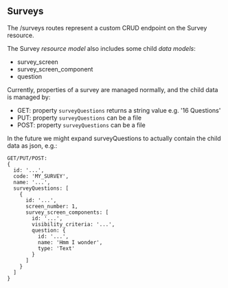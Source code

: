 ## Surveys

The /surveys routes represent a custom CRUD endpoint on the Survey resource.

The Survey _resource model_ also includes some child _data models_:
- survey_screen
- survey_screen_component
- question

Currently, properties of a survey are managed normally, and the child data is managed by:
- GET: property `surveyQuestions` returns a string value e.g. '16 Questions'
- PUT: property `surveyQuestions` can be a file
- POST: property `surveyQuestions` can be a file

In the future we might expand surveyQuestions to actually contain the child data as json, e.g.:
```
GET/PUT/POST:
{
  id: '...',
  code: 'MY_SURVEY',
  name: '...',
  surveyQuestions: [
    {
      id: '...',
      screen_number: 1,
      survey_screen_components: [
        id: '...',
        visibility_criteria: '...',
        question: {
          id: '...',
          name: 'Hmm I wonder',
          type: 'Text'
        }
      ] 
    }
  ]
}
```